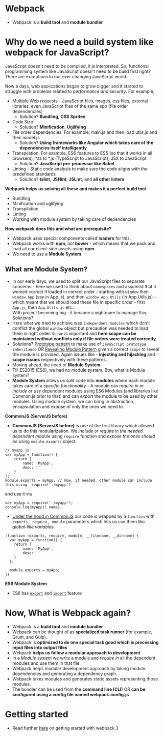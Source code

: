 # Webpack
- Webpack is a **build tool** and **module bundler**

# Why do we need a build system like webpack for JavaScript? 
JavaScript doesn't need to be compiled, it is interpreted. So, functional programming system like JavaScript doesn't need to be build first right? There are exceptions to our ever changing JavaScript world.  

Now a days, web applications began to grow bigger and it started to struggle with problems related to *performance and security*. 
For example, 

- Multiple Web requests - JavaScript files, images, css files, external libraries, even JavaScript files of the same app (file order dependencies)  
    - Solution? **Bundling**, **CSS Sprites**
- Code Size  
    - Solution? **Minification**, **Uglifying**
- File order dependencies. For example, main.js and then load utils.js and then model.js  
    - Solution? **Using frameworks like Angular which takes care of the dependencies itself intelligently**
- Transpilation. For example, ES6 features to ES5 (so that it works in all browsers), *.ts to *.js (TypeScript to JavaScript), JSX to JavaScript    
    - Solution? **JavaScript pre-processor like Babel**
- Linting - Static code analysis to make sure the code aligns with the predefined standards  
    - Solution? **tslint**, **JSHint**, **JSLint**, and **all other linters**  
  
**Webpack helps us solving all these and makes it a perfect build tool**
- Bundling
- Minification and uglifying
- Transpilation 
- Linting 
- Working with module system by taking care of dependencies

**How webpack does this and what are prerequisite?**
- Webpack uses special components called **loaders** for this. 
- Webpack works with **npm**, not **bower** - which means that we pack and load all our client-side assets using **npm**
- We need to use a **Module System**

## What are Module System?
- In our early days, we used to split our JavaScript files to separate concerns - here we used to think about `namespaces` and assumed that it worked correct if loaded in correct order - starting with `window` then `window.App` (say in App.js), and then `window.App.Utils` (in App.Utils.js) - which meant that we should load these file in specific order - first `App.js`, then `App.Utils.js` etc..  
With project becoming big - it became a nightmare to manage this. Solutions? 
- Here what we tried to achieve was `independent modules` which don't conflict the global `window` object but precaution was needed to load them in right order. `Scope` is important and **here scope can be maintained without conflicts only if file orders were treated correctly**. 
- Solutions? [Prototype pattern](https://weblogs.asp.net/dwahlin/techniques-strategies-and-patterns-for-structuring-javascript-code-the-prototype-pattern) to make use of `JavaScript prototype inheritance` OR [Revealing Module Pattern](https://weblogs.asp.net/dwahlin/techniques-strategies-and-patterns-for-structuring-javascript-code-revealing-module-pattern) given a correct `scope` to reveal the module is provided. Again issues like - **injecting and hijacking** and **scope issues** respectively with these patterns. 
- Moving ahead, the need of **Module System**
- Till ES2015 (ES6), we had no module system. Btw, what is Module system? 
- **Module System** allows us split code into **modules** where each module takes care of a *specific functionality* - A module can *require in* or *include* or *use* dependent modules using ES6 Modules (and libraries like Common.js prior to that) and can *export* the module to be used by other modules. Using module system, we can bring in abstraction, encapsulation and expose of only the ones we need to. 

**CommonJS (ServerJS before)**

- **CommonJS (ServerJS before)** is one of the first library which allowed us to do this modularization. We *include or require in the needed dependent module* using `require` function and *expose the ones should be* using `module.exports` object. 
```
// myapp.js
var myApp = function() {
    return {
        name: 'MyApp',
        desc: ''
    }
}; 
module.exports = myApp; // Now, if needed, other module can include this using `require('./myapp')`
```
and use it via
```
var myApp = require('./myapp');
console.log(myApp().name);
```
- [Under the hood in CommonJS](https://blog.risingstack.com/node-js-at-scale-module-system-commonjs-require/) our code is wrapped by a `function` with `exports, require, module` parameters which lets us use them like *global-like variables* 
```
(function (exports, require, module, __filename, __dirname) {
  var myApp = function() {
    return {
        name: 'MyApp',
        desc: ''
    }
  }; 

  module.exports = myApp;
})
```
**ES6 Module System**
- ES6 has [`export`](https://developer.mozilla.org/en-US/docs/web/javascript/reference/statements/export) and [`import`](https://developer.mozilla.org/en-US/docs/Web/JavaScript/Reference/Statements/import) feature

# Now, What is **Webpack** again?

- Webpack is a **build tool** and **module bundler**
- Webpack can be thought of as **specialized task runner** (for example, Grunt, and Gulp).
- Webpack is **optimized to do one special task good which is processing input files into output files**
- Webpack **helps us follow a modular approach to development** 
- In a *Module system* we write a module and *require in* all the dependent modules and use them in that file. 
- Webpack helps modular development approach by taking module dependencies and generating a dependency graph. 
- Webpack takes modules and generates static assets representing those modules. 
- The bundler can be used from the **command line (CLI)** OR **can be configured using a config file named webpack.config.js**
 
# Getting started

- Read further [here](/webpack3-getting-started/README.MD) on getting started with webpack 3